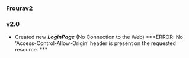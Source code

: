 ### Frourav2

### v2.0
 - Created new ***LoginPage*** (No Connection to the Web)
  ***ERROR: No 'Access-Control-Allow-Origin' header is present on the requested resource. ***